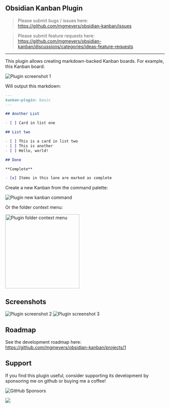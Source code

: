 ## Obsidian Kanban Plugin

> Please submit bugs / issues here: https://github.com/mgmeyers/obsidian-kanban/issues

> Please submit feature requests here: https://github.com/mgmeyers/obsidian-kanban/discussions/categories/ideas-feature-requests

---

This plugin allows creating markdown-backed Kanban boards. For example, this Kanban board:

<img src="https://raw.githubusercontent.com/mgmeyers/obsidian-kanban/main/screenshots/01.png" alt="Plugin screenshot 1" />

Will output this markdown:

```markdown
---
kanban-plugin: basic
---

## Another List

- [ ] Card in list one

## List two

- [ ] This is a card in list two
- [ ] This is another
- [ ] Hello, world!

## Done

**Complete**

- [x] Items in this lane are marked as complete
```

Create a new Kanban from the command palette:

<img src="https://raw.githubusercontent.com/mgmeyers/obsidian-kanban/main/screenshots/new-command.png" alt="Plugin new kanban command" />

Or the folder context menu:

<img src="https://raw.githubusercontent.com/mgmeyers/obsidian-kanban/main/screenshots/folder-menu.png" width="234" alt="Plugin folder context menu" />

## Screenshots

<img src="https://raw.githubusercontent.com/mgmeyers/obsidian-kanban/main/screenshots/02.png" alt="Plugin screenshot 2" />

<img src="https://raw.githubusercontent.com/mgmeyers/obsidian-kanban/main/screenshots/03.png" alt="Plugin screenshot 3" />

## Roadmap

See the development roadmap here: https://github.com/mgmeyers/obsidian-kanban/projects/1

## Support

If you find this plugin useful, consider supporting its development by sponsoring me on github or buying me a coffee!

![GitHub Sponsors](https://img.shields.io/github/sponsors/mgmeyers?label=Sponsor&logo=GitHub%20Sponsors&style=for-the-badge) 

<a href="https://www.buymeacoffee.com/mgme"><img src="https://img.buymeacoffee.com/button-api/?text=Buy me a coffee&emoji=&slug=mgme&button_colour=5F7FFF&font_colour=ffffff&font_family=Lato&outline_colour=000000&coffee_colour=FFDD00"></a>
